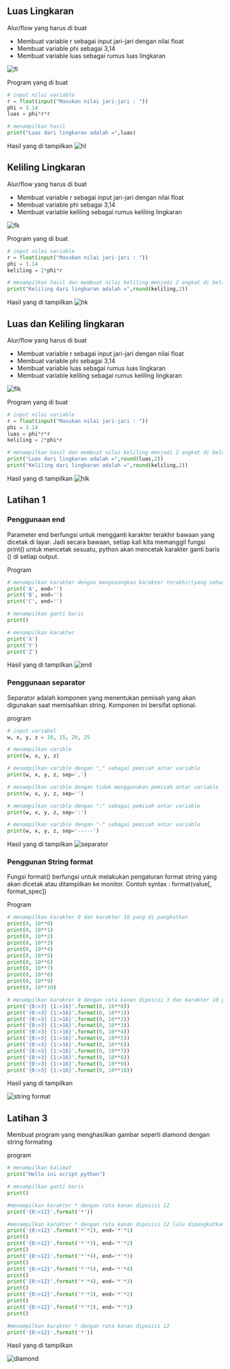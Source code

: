 ## Luas Lingkaran ##

Alur/flow yang harus di buat
* Membuat variable r sebagai input jari-jari dengan nilai float
* Membuat variable phi sebagai 3,14
* Membuat variable luas sebagai rumus luas lingkaran

![fl](https://user-images.githubusercontent.com/123666514/215314665-cc4ac3fb-68fc-4cda-ba98-59b1a228ed40.PNG)

Program yang di buat
```python
# input nilai variable
r = float(input("Masukan nilai jari-jari : "))
phi = 3.14
luas = phi*r*r

# menampilkan hasil
print("Luas dari lingkaran adalah =",luas)
```
Hasil yang di tampilkan
![hl](https://user-images.githubusercontent.com/123666514/215311936-ae089484-201c-45f6-9b1d-18af2d2a0d2d.PNG)

## Keliling Lingkaran ##

Alur/flow yang harus di buat
* Membuat variable r sebagai input jari-jari dengan nilai float
* Membuat variable phi sebagai 3,14
* Membuat variable keliling sebagai rumus keliling lingkaran

![fk](https://user-images.githubusercontent.com/123666514/215314965-f2724a96-054b-4427-a2bd-a8799a8bdf0f.PNG)

Program yang di buat
```python
# input nilai variable
r = float(input("Masukan nilai jari-jari : "))
phi = 3.14
keliling = 2*phi*r

# menampilkan hasil dan membuat nilai keliling menjadi 2 angkat di belang koma
print("Keliling dari lingkaran adalah =",round(keliling,2))
```

Hasil yang di tampilkan
![hk](https://user-images.githubusercontent.com/123666514/215312340-0b0c7f88-f99b-4e52-aea4-ef2ee9b1382c.PNG)

## Luas dan Keliling lingkaran ##

Alur/flow yang harus di buat
* Membuat variable r sebagai input jari-jari dengan nilai float
* Membuat variable phi sebagai 3,14
* Membuat variable luas sebagai rumus luas lingkaran
* Membuat variable keliling sebagai rumus keliling lingkaran

![flk](https://user-images.githubusercontent.com/123666514/215315002-ae511092-507f-4091-be77-96c046f0e951.PNG)

Program yang di buat
```python
# input nilai variable
r = float(input("Masukan nilai jari-jari : "))
phi = 3.14
luas = phi*r*r
keliling = 2*phi*r

# menampilkan hasil dan membuat nilai keliling menjadi 2 angkat di belang koma
print("Luas dari lingkaran adalah =",round(luas,2))
print("Keliling dari lingkaran adalah =",round(keliling,2))
```

Hasil yang di tampilkan
![hlk](https://user-images.githubusercontent.com/123666514/215315194-bb194528-06a9-4221-a84d-929c7d4d55db.PNG)

## Latihan 1 ##

### Penggunaan end ##
Parameter end berfungsi untuk mengganti karakter terakhir bawaan yang dicetak di layar. Jadi secara bawaan, setiap kali kita memanggil fungsi print() untuk mencetak sesuatu, python akan mencetak karakter ganti baris () di setiap output.

Program
```python
# menampilkan karakter dengan mengosongkan karakter terakhir(yang seharusnya ganti garis)
print('A', end='')
print('B', end='')
print('C', end='')

# menampilkan ganti baris
print()

# menampilkan karakter
print('X')
print('Y')
print('Z')
```
Hasil yang di tampilkan
![end](https://user-images.githubusercontent.com/123666514/215315752-b5564bbe-e118-46f8-bf2d-e7f2d8a3b51e.PNG)

### Penggunaan separator ##

Separator adalah komponen yang menentukan pemisah yang akan digunakan saat memisahkan string. Komponen ini bersifat optional. 

program
```python
# input variabel
w, x, y, z = 10, 15, 20, 25 

# menampilkan varible
print(w, x, y, z)

# menampilkan varible dengan "," sebagai pemisah antar variable 
print(w, x, y, z, sep=',')

# menampilkan varible dengan tidak menggunakan pemisah antar variable 
print(w, x, y, z, sep='')

# menampilkan varible dengan ":" sebagai pemisah antar variable 
print(w, x, y, z, sep=':')

# menampilkan varible dengan "-" sebagai pemisah antar variable 
print(w, x, y, z, sep='-----')
```

Hasil yang di tampilkan
![separator](https://user-images.githubusercontent.com/123666514/215316785-8cbf6a9c-1cbb-4302-83d4-dd3fd002620f.PNG)

### Penggunan String format ###

Fungsi format() berfungsi untuk melakukan pengaturan format string yang akan dicetak atau ditampilkan ke monitor. Contoh syntax : format(value[, format_spec])

Program
```python
# menampilkan karakter 0 dan karakter 10 yang di pangkatkan
print(0, 10**0)
print(0, 10**1)
print(0, 10**2)
print(0, 10**3)
print(0, 10**4)
print(0, 10**5)
print(0, 10**6)
print(0, 10**7)
print(0, 10**8)
print(0, 10**9)
print(0, 10**10)

# menampilkan karakter 0 dengan rata kanan diposisi 3 dan karakter 10 yang rata kanan diposisi 16 dari posisi 3 lalu karakter dipangkatkan(0 dan 1 menunjukan letak index, dini 0 = 0 dan 1 = 10)
print('{0:>3} {1:>16}'.format(0, 10**0))
print('{0:>3} {1:>16}'.format(0, 10**1))
print('{0:>3} {1:>16}'.format(0, 10**2))
print('{0:>3} {1:>16}'.format(0, 10**3))
print('{0:>3} {1:>16}'.format(0, 10**4))
print('{0:>3} {1:>16}'.format(0, 10**5))
print('{0:>3} {1:>16}'.format(0, 10**6))
print('{0:>3} {1:>16}'.format(0, 10**7))
print('{0:>3} {1:>16}'.format(0, 10**8))
print('{0:>3} {1:>16}'.format(0, 10**9))
print('{0:>3} {1:>16}'.format(0, 10**10))
```
Hasil yang di tampilkan

![string format](https://user-images.githubusercontent.com/123666514/215322454-48cb6ecc-7bff-41d3-8160-25c5288acb64.PNG)

## Latihan 3 ##

Membuat program yang menghasilkan gambar seperti diamond dengan string formating

program
```python
# menampilkan kalimat
print("Hello ini script python")

# menampilkan ganti baris
print()

#menampilkan karakter * dengan rata kanan diposisi 12
print('{0:>12}'.format('*'))

#menampilkan karakter * dengan rata kanan diposisi 12 lalu dipangkatkan 2 dan menampikan karakter terakhir * yang dipangkatkan lalu menampilkan garis ganti
print('{0:>12}'.format('*'*2), end='*'*1)
print()
print('{0:>12}'.format('*'*3), end='*'*2)
print()
print('{0:>12}'.format('*'*4), end='*'*3)
print()
print('{0:>12}'.format('*'*5), end='*'*4)
print()
print('{0:>12}'.format('*'*4), end='*'*3)
print()
print('{0:>12}'.format('*'*3), end='*'*2)
print()
print('{0:>12}'.format('*'*2), end='*'*1)
print()

#menampilkan karakter * dengan rata kanan diposisi 12
print('{0:>12}'.format('*'))
```
Hasil yang di tampilkan

![diamond](https://user-images.githubusercontent.com/123666514/215322534-3f506a02-401e-493a-929a-10c10e85464a.PNG)
